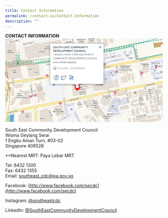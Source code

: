 ```yaml
---
title: Contact Information
permalink: /contact-us/Contact-Information
description: ""
---
```

**CONTACT INFORMATION**
![(Source- onemap.sg)](/images/Map.jpg)

South East Community Development Council  
Wisma Geylang Serai  
1 Engku Aman Turn, #03-02  
Singapore 408528

**Nearest MRT: Paya Lebar MRT

Tel: 6432 1300  
Fax: 6432 1355  
Email: [southeast\_cdc@pa.gov.sg](mailto:southeast_cdc@pa.gov.sg)  

Facebook: [http://www.facebook.com/secdc](http://www.facebook.com/secdc)

Instagram: [@southeastcdc](https://www.instagram.com/southeastcdc/)

LinkedIn: [@SouthEastCommunityDevelopmentCouncil](https://sg.linkedin.com/company/south-east-community-development-council)